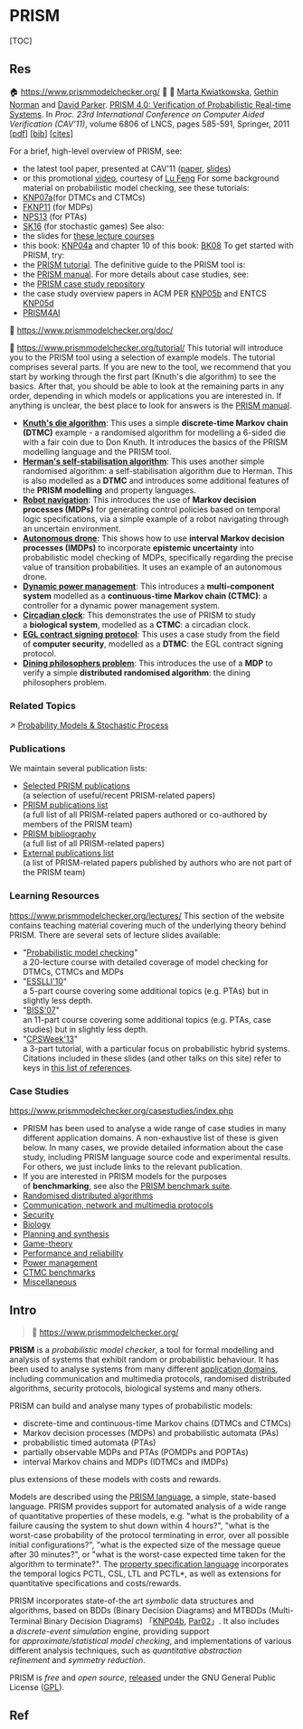 # PRISM

[TOC]



## Res
🏠 https://www.prismmodelchecker.org/
🚧 
📄 [Marta Kwiatkowska](http://www.cs.ox.ac.uk/people/marta.kwiatkowska/), [Gethin Norman](http://www.dcs.gla.ac.uk/people/personal/gethin/) and [David Parker](https://www.cs.ox.ac.uk/people/david.parker/home.html). [PRISM 4.0: Verification of Probabilistic Real-time Systems](https://www.prismmodelchecker.org/bibitem.php?key=KNP11). In _Proc. 23rd International Conference on Computer Aided Verification (CAV’11)_, volume 6806 of LNCS, pages 585-591, Springer, 2011 \[[pdf](https://www.prismmodelchecker.org/papers/cav11.pdf)\] \[[bib](https://www.prismmodelchecker.org/bibtex/KNP11.bib)\] \[[cites](https://scholar.google.com/citations?view_op=view_citation&citation_for_view=nEKbXSMAAAAJ:aqlVkmm33-oC)\]

For a brief, high-level overview of PRISM, see:
- the latest tool paper, presented at CAV'11 ([paper](https://www.prismmodelchecker.org/bibitem.php?key=KNP11), [slides](https://www.prismmodelchecker.org/talks/dave-cav11.pdf))
- or this promotional [video](https://www.prismmodelchecker.org/video.php), courtesy of [Lu Feng](http://cis.upenn.edu/~lufeng/)
For some background material on probabilistic model checking, see these tutorials:
- [KNP07a](https://www.prismmodelchecker.org/bibitem.php?key=KNP07a)(for DTMCs and CTMCs)
- [FKNP11](https://www.prismmodelchecker.org/bibitem.php?key=FKNP11) (for MDPs)
- [NPS13](https://www.prismmodelchecker.org/bibitem.php?key=NPS13) (for PTAs)
- [SK16](https://www.prismmodelchecker.org/bibitem.php?key=SK16) (for stochastic games)
See also:
- the slides for [these lecture courses](https://www.prismmodelchecker.org/lectures/)
- this book: [KNP04a](https://www.prismmodelchecker.org/bibitem.php?key=KNP04a) and chapter 10 of this book: [BK08](https://www.prismmodelchecker.org/bibitem.php?key=BK08)
To get started with PRISM, try:
- the [PRISM tutorial](https://www.prismmodelchecker.org/tutorial/).
The definitive guide to the PRISM tool is:
- the [PRISM manual](https://www.prismmodelchecker.org/manual/).
For more details about case studies, see:
- the [PRISM case study repository](https://www.prismmodelchecker.org/casestudies/)
- the case study overview papers in ACM PER [KNP05b](https://www.prismmodelchecker.org/bibitem.php?key=KNP05b) and ENTCS [KNP05d](https://www.prismmodelchecker.org/bibitem.php?key=KNP05d)
- [PRISM4AI](https://prism4ai.org/)

📂 https://www.prismmodelchecker.org/doc/

📂 https://www.prismmodelchecker.org/tutorial/
This tutorial will introduce you to the PRISM tool using a selection of example models.
The tutorial comprises several parts. If you are new to the tool, we recommend that you start by working through the first part (Knuth's die algorithm) to see the basics. After that, you should be able to look at the remaining parts in any order, depending in which models or applications you are interested in. If anything is unclear, the best place to look for answers is the [PRISM manual](https://www.prismmodelchecker.org/manual/).
- **[Knuth's die algorithm](https://www.prismmodelchecker.org/tutorial/die.php)**: This uses a simple **discrete-time Markov chain (DTMC)** example - a randomised algorithm for modelling a 6-sided die with a fair coin due to Don Knuth. It introduces the basics of the PRISM modelling language and the PRISM tool.  
- **[Herman's self-stabilisation algorithm](https://www.prismmodelchecker.org/tutorial/herman.php)**: This uses another simple randomised algorithm: a self-stabilisation algorithm due to Herman. This is also modelled as a **DTMC** and introduces some additional features of the **PRISM modelling** and property languages. 
- **[Robot navigation](https://www.prismmodelchecker.org/tutorial/robot.php)**: This introduces the use of **Markov decision processes (MDPs)** for generating control policies based on temporal logic specifications, via a simple example of a robot navigating through an uncertain environment.  
- **[Autonomous drone](https://www.prismmodelchecker.org/tutorial/drone.php)**: This shows how to use **interval Markov decision processes (IMDPs)** to incorporate **epistemic uncertainty** into probabilistic model checking of MDPs, specifically regarding the precise value of transition probabilities. It uses an example of an autonomous drone.  
- **[Dynamic power management](https://www.prismmodelchecker.org/tutorial/power.php)**: This introduces a **multi-component system** modelled as a **continuous-time Markov chain (CTMC)**: a controller for a dynamic power management system.  
- **[Circadian clock](https://www.prismmodelchecker.org/tutorial/circadian.php)**: This demonstrates the use of PRISM to study a **biological system**, modelled as a **CTMC**: a circadian clock.  
- **[EGL contract signing protocol](https://www.prismmodelchecker.org/tutorial/egl.php)**: This uses a case study from the field of **computer security**, modelled as a **DTMC**: the EGL contract signing protocol.  
- **[Dining philosophers problem](https://www.prismmodelchecker.org/tutorial/phil.php)**: This introduces the use of a **MDP** to verify a simple **distributed randomised algorithm**: the dining philosophers problem.


### Related Topics
↗ [Probability Models & Stochastic Process](../../../../../🧮%20Mathematics/📐%20Measures%20(Measure%20Theory)/📊%20Probabilities%20&%20Statistics/Probability%20Models%20&%20Stochastic%20Process/Probability%20Models%20&%20Stochastic%20Process.md)


### Publications
We maintain several publication lists:
- [Selected PRISM publications](https://www.prismmodelchecker.org/publ-selected.php)  
    (a selection of useful/recent PRISM-related papers)  
- [PRISM publications list](https://www.prismmodelchecker.org/publications.php)  
    (a full list of all PRISM-related papers authored or co-authored by members of the PRISM team)  
- [PRISM bibliography](https://www.prismmodelchecker.org/bib.php)  
    (a full list of all PRISM-related papers)  
- [External publications list](https://www.prismmodelchecker.org/bib-ext.php)  
    (a list of PRISM-related papers published by authors who are not part of the PRISM team)


### Learning Resources
https://www.prismmodelchecker.org/lectures/
This section of the website contains teaching material covering much of the underlying theory behind PRISM. There are several sets of lecture slides available:
- "[Probabilistic model checking](https://www.prismmodelchecker.org/lectures/pmc/)"  
    a 20-lecture course with detailed coverage of model checking for DTMCs, CTMCs and MDPs  
- "[ESSLLI'10](https://www.prismmodelchecker.org/lectures/esslli10/)"  
    a 5-part course covering some additional topics (e.g. PTAs) but in slightly less depth.  
- "[BISS'07](https://www.prismmodelchecker.org/lectures/biss07/)"  
    an 11-part course covering some additional topics (e.g. PTAs, case studies) but in slightly less depth.  
- "[CPSWeek'13](https://www.prismmodelchecker.org/lectures/cpsweek13/)"  
    a 3-part tutorial, with a particular focus on probabilistic hybrid systems.
Citations included in these slides (and other talks on this site) refer to keys in [this list of references](https://www.prismmodelchecker.org/lectures/references.pdf).


### Case Studies
https://www.prismmodelchecker.org/casestudies/index.php
- PRISM has been used to analyse a wide range of case studies in many different application domains. A non-exhaustive list of these is given below. In many cases, we provide detailed information about the case study, including PRISM language source code and experimental results. For others, we just include links to the relevant publication.
- If you are interested in PRISM models for the purposes of **benchmarking**, see also the [PRISM benchmark suite](https://www.prismmodelchecker.org/benchmarks/).
- [Randomised distributed algorithms](https://www.prismmodelchecker.org/casestudies/index.php#randoalgs)
- [Communication, network and multimedia protocols](https://www.prismmodelchecker.org/casestudies/index.php#commprotocols)
- [Security](https://www.prismmodelchecker.org/casestudies/index.php#security)
- [Biology](https://www.prismmodelchecker.org/casestudies/index.php#biology)
- [Planning and synthesis](https://www.prismmodelchecker.org/casestudies/index.php#planning)
- [Game-theory](https://www.prismmodelchecker.org/casestudies/index.php#gametheory)
- [Performance and reliability](https://www.prismmodelchecker.org/casestudies/index.php#reliability)
- [Power management](https://www.prismmodelchecker.org/casestudies/index.php#power)
- [CTMC benchmarks](https://www.prismmodelchecker.org/casestudies/index.php#benchmarks)
- [Miscellaneous](https://www.prismmodelchecker.org/casestudies/index.php#misc)



## Intro
> 🔗 https://www.prismmodelchecker.org/

**PRISM** is a _probabilistic model checker_, a tool for formal modelling and analysis of systems that exhibit random or probabilistic behaviour. It has been used to analyse systems from many different [application domains](https://www.prismmodelchecker.org/casestudies/), including communication and multimedia protocols, randomised distributed algorithms, security protocols, biological systems and many others.

PRISM can build and analyse many types of probabilistic models:
- discrete-time and continuous-time Markov chains (DTMCs and CTMCs)
- Markov decision processes (MDPs) and probabilistic automata (PAs)
- probabilistic timed automata (PTAs)
- partially observable MDPs and PTAs (POMDPs and POPTAs)
- interval Markov chains and MDPs (IDTMCs and IMDPs)

plus extensions of these models with costs and rewards.

Models are described using the [PRISM language](https://www.prismmodelchecker.org/manual/ThePRISMLanguage/Introduction), a simple, state-based language. PRISM provides support for automated analysis of a wide range of quantitative properties of these models, e.g. "what is the probability of a failure causing the system to shut down within 4 hours?", "what is the worst-case probability of the protocol terminating in error, over all possible initial configurations?", "what is the expected size of the message queue after 30 minutes?", or "what is the worst-case expected time taken for the algorithm to terminate?". The [property specification language](https://www.prismmodelchecker.org/manual/PropertySpecification/Introduction) incorporates the temporal logics PCTL, CSL, LTL and PCTL*, as well as extensions for quantitative specifications and costs/rewards.

PRISM incorporates state-of-the art _symbolic_ data structures and algorithms, based on BDDs (Binary Decision Diagrams) and MTBDDs (Multi-Terminal Binary Decision Diagrams) 「[KNP04b](https://www.prismmodelchecker.org/bibitem.php?key=KNP04b), [Par02](https://www.prismmodelchecker.org/bibitem.php?key=Par02)」. It also includes a _discrete-event simulation_ engine, providing support for _approximate/statistical model checking_, and implementations of various different analysis techniques, such as _quantitative abstraction refinement_ and _symmetry reduction_.

PRISM is _free_ and _open source_, [released](https://www.prismmodelchecker.org/download.php) under the GNU General Public License ([GPL](http://www.gnu.org/licenses/gpl.html)).



## Ref
